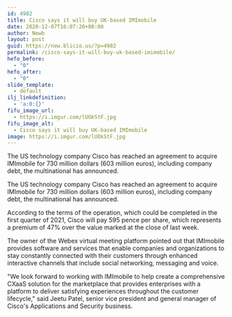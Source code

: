 ```yaml
---
id: 4982
title: Cisco says it will buy UK-based IMImobile
date: 2020-12-07T16:07:20+00:00
author: Newb
layout: post
guid: https://new.blicio.us/?p=4982
permalink: /cisco-says-it-will-buy-uk-based-imimobile/
hefo_before:
  - "0"
hefo_after:
  - "0"
slide_template:
  - default
ilj_linkdefinition:
  - 'a:0:{}'
fifu_image_url:
  - https://i.imgur.com/lUOkStF.jpg
fifu_image_alt:
  - Cisco says it will buy UK-based IMImobile
image: https://i.imgur.com/lUOkStF.jpg
---
```

The US technology company Cisco has reached an agreement to acquire IMImobile for 730 million dollars (603 million euros), including company debt, the multinational has announced.

The US technology company Cisco has reached an agreement to acquire IMImobile for 730 million dollars (603 million euros), including company debt, the multinational has announced.

According to the terms of the operation, which could be completed in the first quarter of 2021, Cisco will pay 595 pence per share, which represents a premium of 47% over the value marked at the close of last week.

The owner of the Webex virtual meeting platform pointed out that IMImobile provides software and services that enable companies and organizations to stay constantly connected with their customers through enhanced interactive channels that include social networking, messaging and voice.

"We look forward to working with IMImobile to help create a comprehensive CXaaS solution for the marketplace that provides enterprises with a platform to deliver satisfying experiences throughout the customer lifecycle," said Jeetu Patel, senior vice president and general manager of Cisco's Applications and Security business.